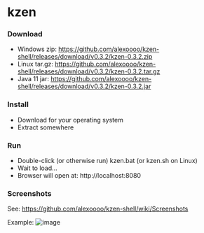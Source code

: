 # kzen

### Download
- Windows zip: https://github.com/alexoooo/kzen-shell/releases/download/v0.3.2/kzen-0.3.2.zip
- Linux tar.gz: https://github.com/alexoooo/kzen-shell/releases/download/v0.3.2/kzen-0.3.2.tar.gz
- Java 11 jar: https://github.com/alexoooo/kzen-shell/releases/download/v0.3.2/kzen-0.3.2.jar

### Install
- Download for your operating system
- Extract somewhere

### Run
- Double-click (or otherwise run) kzen.bat (or kzen.sh on Linux)
- Wait to load...
- Browser will open at: http://localhost:8080

### Screenshots
See: https://github.com/alexoooo/kzen-shell/wiki/Screenshots

Example:
![image](https://user-images.githubusercontent.com/4985552/47625654-ce25d600-dafc-11e8-80ac-f09cf75f198b.png)
